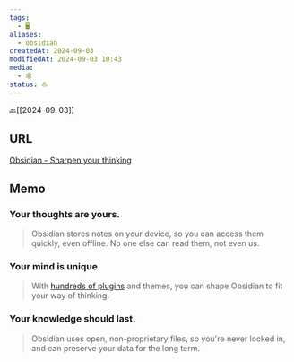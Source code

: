 ```yaml
---
tags:
  - 🖥️
aliases:
  - obsidian
createdAt: 2024-09-03
modifiedAt: 2024-09-03 10:43
media:
  - 🕸️
status: ⛵
---
```

🔙[[2024-09-03]]
## URL
[Obsidian - Sharpen your thinking](https://obsidian.md/)
## Memo
### Your thoughts are yours.
> Obsidian stores notes on your device, so you can access them quickly, even offline. No one else can read them, not even us.

### Your mind is unique.
> With [hundreds of plugins](https://obsidian.md/plugins) and themes, you can shape Obsidian to fit your way of thinking.

### Your knowledge should last.
> Obsidian uses open, non-proprietary files, so you're never locked in, and can preserve your data for the long term.